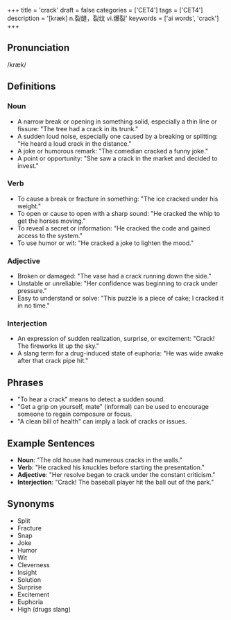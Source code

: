 +++
title = 'crack'
draft = false
categories = ['CET4']
tags = ['CET4']
description = '[kræk] n.裂缝，裂纹 vi.爆裂'
keywords = ['ai words', 'crack']
+++

## Pronunciation
/kræk/

## Definitions
### Noun
- A narrow break or opening in something solid, especially a thin line or fissure: "The tree had a crack in its trunk."
- A sudden loud noise, especially one caused by a breaking or splitting: "He heard a loud crack in the distance."
- A joke or humorous remark: "The comedian cracked a funny joke."
- A point or opportunity: "She saw a crack in the market and decided to invest."

### Verb
- To cause a break or fracture in something: "The ice cracked under his weight."
- To open or cause to open with a sharp sound: "He cracked the whip to get the horses moving."
- To reveal a secret or information: "He cracked the code and gained access to the system."
- To use humor or wit: "He cracked a joke to lighten the mood."

### Adjective
- Broken or damaged: "The vase had a crack running down the side."
- Unstable or unreliable: "Her confidence was beginning to crack under pressure."
- Easy to understand or solve: "This puzzle is a piece of cake; I cracked it in no time."

### Interjection
- An expression of sudden realization, surprise, or excitement: "Crack! The fireworks lit up the sky."
- A slang term for a drug-induced state of euphoria: "He was wide awake after that crack pipe hit."

## Phrases
- "To hear a crack" means to detect a sudden sound.
- "Get a grip on yourself, mate" (informal) can be used to encourage someone to regain composure or focus.
- "A clean bill of health" can imply a lack of cracks or issues.

## Example Sentences
- **Noun**: "The old house had numerous cracks in the walls."
- **Verb**: "He cracked his knuckles before starting the presentation."
- **Adjective**: "Her resolve began to crack under the constant criticism."
- **Interjection**: "Crack! The baseball player hit the ball out of the park."

## Synonyms
- Split
- Fracture
- Snap
- Joke
- Humor
- Wit
- Cleverness
- Insight
- Solution
- Surprise
- Excitement
- Euphoria
- High (drugs slang)

